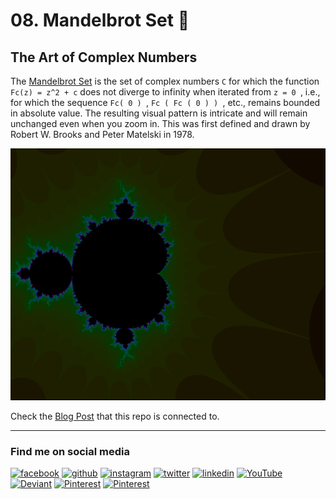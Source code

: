 # 08. Mandelbrot Set 🔢
 
## The Art of Complex Numbers

The [Mandelbrot Set](https://en.wikipedia.org/wiki/Mandelbrot_set) is the set of complex numbers `C` for which the function `Fc(z) = z^2 + c` does not diverge to infinity when iterated from `z = 0 `, i.e., for which the sequence `Fc( 0 ) `, `Fc ( Fc ( 0 ) ) `, etc., remains bounded in absolute value. The resulting visual pattern is intricate and will remain unchanged even when you zoom in. This was first defined and drawn by Robert W. Brooks and Peter Matelski in 1978.

![Mandelbrot Set](https://github.com/asankaSovis/08.-Mandelbrot-Set/blob/main/Output/mandelbrot_set.png)

Check the [Blog Post](https://asanka.hashnode.dev/08-mandelbrot-set-the-art-of-complex-numbers)  that this repo is connected to.

---

### Find me on social media

[<img src='https://github.com/asankaSovis/asankaSovis/blob/main/facebook.svg' alt='facebook' height='30'>](https://www.facebook.com/artist.artist.98) [<img src='https://github.com/asankaSovis/asankaSovis/blob/main/github.svg' alt='github' height='30'>](https://github.com/asankaSovis)  [<img src='https://github.com/asankaSovis/asankaSovis/blob/main/instagram.svg' alt='instagram' height='30'>](https://www.instagram.com/asankaakashsovis/)  [<img src='https://github.com/asankaSovis/asankaSovis/blob/main/twitter.svg' alt='twitter' height='30'>](https://twitter.com/AsankaSovis)  [<img src='https://github.com/asankaSovis/asankaSovis/blob/main/linkedin.svg' alt='linkedin' height='30'>](https://www.linkedin.com/in/asanka-sovis/)  [<img src='https://github.com/asankaSovis/asankaSovis/blob/main/youtube.svg' alt='YouTube' height='30'>](https://www.youtube.com/c/AKASHSOVIS/) 
[<img src='https://github.com/asankaSovis/asankaSovis/blob/main/deviant.svg' alt='Deviant' height='30'>](https://www.deviantart.com/asanka98)  [<img src='https://github.com/asankaSovis/asankaSovis/blob/main/pin.svg' alt='Pinterest' height='30'>](https://www.pinterest.com/asankasovis)     [<img src='https://github.com/asankaSovis/asankaSovis/blob/main/blog.svg' alt='Pinterest' height='28'>](https://asanka-sovis.blogspot.com/)
